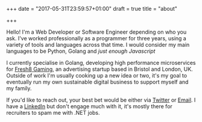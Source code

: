 +++
date = "2017-05-31T23:59:57+01:00"
draft = true
title = "about"

+++

Hello! I'm a Web Developer or Software Engineer depending on who you ask. I've worked professionally as a programmer for three years, using a variety of tools and languages across that time. I would consider my main languages to be Python, Golang and <em>just enough Javascript</em><!--more-->

I currently specialise in Golang, developing high performance microservices for [Fresh8 Gaming](http://fresh8gaming.com/), an advertising startup based in Bristol and London, UK. Outside of work I'm usually cooking up a new idea or two, it's my goal to eventually run my own sustainable digital business to support myself and my family.

If you'd like to reach out, your best bet would be either via [Twitter](https://twitter.com/thisisjimah) or [Email](jim@dammitjim.co.uk). I have a [LinkedIn](https://www.linkedin.com/in/jim-hill) but don't engage much with it, it's mostly there for recruiters to spam me with .NET jobs.